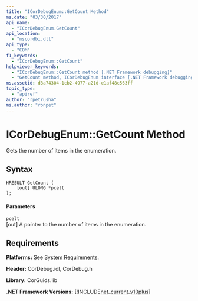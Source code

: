 ```yaml
---
title: "ICorDebugEnum::GetCount Method"
ms.date: "03/30/2017"
api_name: 
  - "ICorDebugEnum.GetCount"
api_location: 
  - "mscordbi.dll"
api_type: 
  - "COM"
f1_keywords: 
  - "ICorDebugEnum::GetCount"
helpviewer_keywords: 
  - "ICorDebugEnum::GetCount method [.NET Framework debugging]"
  - "GetCount method, ICorDebugEnum interface [.NET Framework debugging]"
ms.assetid: d8a74304-1cb2-4977-a21d-e1af48c563ff
topic_type: 
  - "apiref"
author: "rpetrusha"
ms.author: "ronpet"
---
```

# ICorDebugEnum::GetCount Method
Gets the number of items in the enumeration.  
  
## Syntax  
  
```  
HRESULT GetCount (  
    [out] ULONG *pcelt  
);  
```  
  
#### Parameters  
 `pcelt`  
 [out] A pointer to the number of items in the enumeration.  
  
## Requirements  
 **Platforms:** See [System Requirements](../../../../docs/framework/get-started/system-requirements.md).  
  
 **Header:** CorDebug.idl, CorDebug.h  
  
 **Library:** CorGuids.lib  
  
 **.NET Framework Versions:** [!INCLUDE[net_current_v10plus](../../../../includes/net-current-v10plus-md.md)]
